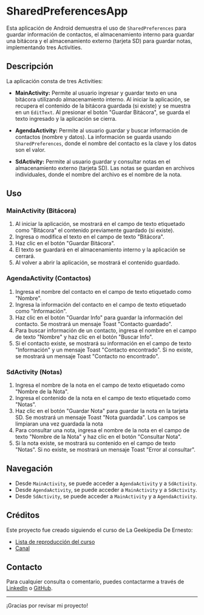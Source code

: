 # SharedPreferencesApp

Esta aplicación de Android demuestra el uso de `SharedPreferences` para guardar información de contactos, el almacenamiento interno para guardar una bitácora y el almacenamiento externo (tarjeta SD) para guardar notas, implementando tres Activities.

## Descripción

La aplicación consta de tres Activities:

*   **MainActivity:** Permite al usuario ingresar y guardar texto en una bitácora utilizando almacenamiento interno. Al iniciar la aplicación, se recupera el contenido de la bitácora guardada (si existe) y se muestra en un `EditText`. Al presionar el botón "Guardar Bitácora", se guarda el texto ingresado y la aplicación se cierra.

*   **AgendaActivity:** Permite al usuario guardar y buscar información de contactos (nombre y datos). La información se guarda usando `SharedPreferences`, donde el nombre del contacto es la clave y los datos son el valor.

*   **SdActivity:** Permite al usuario guardar y consultar notas en el almacenamiento externo (tarjeta SD).  Las notas se guardan en archivos individuales, donde el nombre del archivo es el nombre de la nota.

## Uso

### MainActivity (Bitácora)

1.  Al iniciar la aplicación, se mostrará en el campo de texto etiquetado como "Bitácora" el contenido previamente guardado (si existe).
2.  Ingresa o modifica el texto en el campo de texto "Bitácora".
3.  Haz clic en el botón "Guardar Bitácora".
4.  El texto se guardará en el almacenamiento interno y la aplicación se cerrará.
5.  Al volver a abrir la aplicación, se mostrará el contenido guardado.

### AgendaActivity (Contactos)

1.  Ingresa el nombre del contacto en el campo de texto etiquetado como "Nombre".
2.  Ingresa la información del contacto en el campo de texto etiquetado como "Información".
3.  Haz clic en el botón "Guardar Info" para guardar la información del contacto. Se mostrará un mensaje Toast "Contacto guardado".
4.  Para buscar información de un contacto, ingresa el nombre en el campo de texto "Nombre" y haz clic en el botón "Buscar Info".
5.  Si el contacto existe, se mostrará su información en el campo de texto "Información" y un mensaje Toast "Contacto encontrado". Si no existe, se mostrará un mensaje Toast "Contacto no encontrado".

### SdActivity (Notas)

1.  Ingresa el nombre de la nota en el campo de texto etiquetado como "Nombre de la Nota".
2.  Ingresa el contenido de la nota en el campo de texto etiquetado como "Notas".
3.  Haz clic en el botón "Guardar Nota" para guardar la nota en la tarjeta SD. Se mostrará un mensaje Toast "Nota guardada". Los campos se limpiaran una vez guardada la nota
4.  Para consultar una nota, ingresa el nombre de la nota en el campo de texto "Nombre de la Nota" y haz clic en el botón "Consultar Nota".
5.  Si la nota existe, se mostrará su contenido en el campo de texto "Notas". Si no existe, se mostrará un mensaje Toast "Error al consultar".

## Navegación

*   Desde `MainActivity`, se puede acceder a `AgendaActivity` y a `SdActivity`.
*   Desde `AgendaActivity`, se puede acceder a `MainActivity` y a `SdActivity`.
*   Desde `SdActivity`, se puede acceder a `MainActivity` y a `AgendaActivity`.

## Créditos

Este proyecto fue creado siguiendo el curso de La Geekipedia De Ernesto:

*   [Lista de reproducción del curso](https://www.youtube.com/playlist?list=PLyvsggKtwbLX06iMtXnRGX5lyjiiMaT2y)
*   [Canal](https://www.youtube.com/@LaGeekipediaDeErnesto)

## Contacto

Para cualquier consulta o comentario, puedes contactarme a través de [LinkedIn](https://www.linkedin.com/in/nkaminski-profile/) o [GitHub](https://github.com/N-Kaminski).

---

¡Gracias por revisar mi proyecto!
